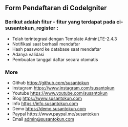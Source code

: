 ## Form Pendaftaran di CodeIgniter

### Berikut adalah fitur - fitur yang terdapat pada ci-susantokun_register :
- Telah terintegrasi dengan Template AdminLTE-2.4.3
- Notifikasi saat berhasil mendaftar
- Hash password ke database saat mendaftar
- Adanya validasi
- Pembuatan tanggal daftar secara otomatis

### More
- Github https://github.com/susantokun
- Instagram https://www.instagram.com/susantokun
- Youtube https://www.youtube.com/susantokun
- Blog https://www.susantokun.com
- Info https://info.susantokun.com
- Demo https://demo.susantokun.com
- Paypal https://www.paypal.me/susantokun
- Email admin@susantokun.com
